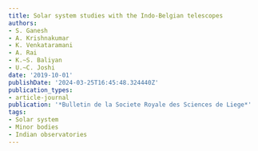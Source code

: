 ```yaml
---
title: Solar system studies with the Indo-Belgian telescopes
authors:
- S. Ganesh
- A. Krishnakumar
- K. Venkataramani
- A. Rai
- K.~S. Baliyan
- U.~C. Joshi
date: '2019-10-01'
publishDate: '2024-03-25T16:45:48.324440Z'
publication_types:
- article-journal
publication: '*Bulletin de la Societe Royale des Sciences de Liege*'
tags:
- Solar system
- Minor bodies
- Indian observatories
---
```

